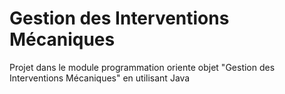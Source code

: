 # Gestion des Interventions Mécaniques
 Projet dans le module programmation oriente objet "Gestion des Interventions Mécaniques" en utilisant Java
